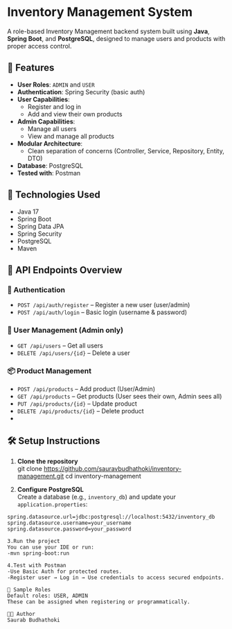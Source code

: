 # Inventory Management System

A role-based Inventory Management backend system built using **Java**, **Spring Boot**, and **PostgreSQL**, designed to manage users and products with proper access control.

## 🔐 Features

- **User Roles**: `ADMIN` and `USER`
- **Authentication**: Spring Security (basic auth)
- **User Capabilities**:
  - Register and log in
  - Add and view their own products
- **Admin Capabilities**:
  - Manage all users
  - View and manage all products
- **Modular Architecture**:
  - Clean separation of concerns (Controller, Service, Repository, Entity, DTO)
- **Database**: PostgreSQL
- **Tested with**: Postman

## 📁 Technologies Used

- Java 17
- Spring Boot
- Spring Data JPA
- Spring Security
- PostgreSQL
- Maven

## 🚀 API Endpoints Overview

### 🔑 Authentication

- `POST /api/auth/register` – Register a new user (user/admin)
- `POST /api/auth/login` – Basic login (username & password)

### 👥 User Management (Admin only)

- `GET /api/users` – Get all users
- `DELETE /api/users/{id}` – Delete a user

### 📦 Product Management

- `POST /api/products` – Add product (User/Admin)
- `GET /api/products` – Get products (User sees their own, Admin sees all)
- `PUT /api/products/{id}` – Update product
- `DELETE /api/products/{id}` – Delete product
- 

## 🛠 Setup Instructions

1. **Clone the repository**  
git clone https://github.com/sauravbudhathoki/inventory-management.git
cd inventory-management



2. **Configure PostgreSQL**  
Create a database (e.g., `inventory_db`) and update your `application.properties`:
```properties
spring.datasource.url=jdbc:postgresql://localhost:5432/inventory_db
spring.datasource.username=your_username
spring.datasource.password=your_password

3.Run the project
You can use your IDE or run:
-mvn spring-boot:run

4.Test with Postman
-Use Basic Auth for protected routes.
-Register user → Log in → Use credentials to access secured endpoints.

📸 Sample Roles
Default roles: USER, ADMIN
These can be assigned when registering or programmatically.

🧑‍💻 Author
Saurab Budhathoki

